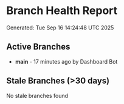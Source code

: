 # Branch Health Report
Generated: Tue Sep 16 14:24:48 UTC 2025

## Active Branches
- **main** - 17 minutes ago by Dashboard Bot

## Stale Branches (>30 days)
No stale branches found
